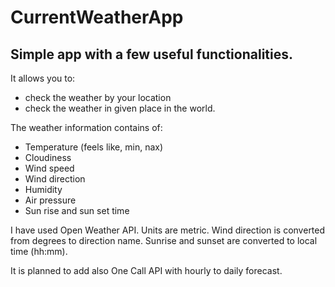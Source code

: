# CurrentWeatherApp
## Simple app with a few useful functionalities.

It allows you to:
- check the weather by your location
- check the weather in given place in the world.

The weather information contains of:
- Temperature (feels like, min, nax)
- Cloudiness
- Wind speed
- Wind direction
- Humidity
- Air pressure
- Sun rise and sun set time

I have used Open Weather API.
Units are metric.
Wind direction is converted from degrees to direction name.
Sunrise and sunset are converted to local time (hh:mm).

It is planned to add also One Call API with hourly to daily forecast.
